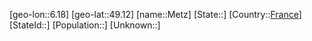 ﻿---
location: [49.12,6.18]
type: City
tags:
- geo/City


SpocWebEntityId: 32447
isDeleted: false
confidential: public

---
[geo-lon::6.18]
[geo-lat::49.12]
[name::Metz]
[State::]
[Country::[France](geo/Continent/Europe/France.md)]
[StateId::]
[Population::]
[Unknown::]

